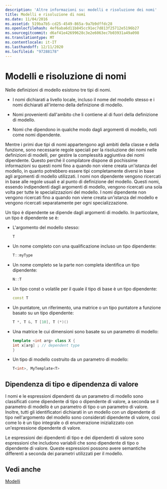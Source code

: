 ```yaml
---
description: 'Altre informazioni su: modelli e risoluzione dei nomi'
title: Modelli e risoluzione di nomi
ms.date: 11/04/2016
ms.assetid: 519ba7b5-cd25-4549-865a-9a7b9dffdc28
ms.openlocfilehash: 4ef6aba6d11b845cc91ec7d813f25712e5196b27
ms.sourcegitcommit: d6af41e42699628c3e2e6063ec7b03931a49a098
ms.translationtype: MT
ms.contentlocale: it-IT
ms.lasthandoff: 12/11/2020
ms.locfileid: "97288178"
---
```

# <a name="templates-and-name-resolution"></a>Modelli e risoluzione di nomi

Nelle definizioni di modello esistono tre tipi di nomi.

- I nomi dichiarati a livello locale, incluso il nome del modello stesso e i nomi dichiarati all'interno della definizione di modello.

- Nomi provenienti dall'ambito che li contiene al di fuori della definizione di modello.

- Nomi che dipendono in qualche modo dagli argomenti di modello, noti come nomi dipendente.

Mentre i primi due tipi di nomi appartengono agli ambiti della classe e della funzione, sono necessarie regole speciali per la risoluzione dei nomi nelle definizioni di modelli, per gestire la complessità aggiuntiva dei nomi dipendente. Questo perché il compilatore dispone di pochissime informazioni su questi nomi fino a quando non viene creata un'istanza del modello, in quanto potrebbero essere tipi completamente diversi in base agli argomenti di modello utilizzati. I nomi non dipendente vengono ricercati in base alle regole usuali e al punto di definizione del modello. Questi nomi, essendo indipendenti dagli argomenti di modello, vengono ricercati una sola volta per tutte le specializzazioni del modello. I nomi dipendente non vengono ricercati fino a quando non viene creata un'istanza del modello e vengono ricercati separatamente per ogni specializzazione.

Un tipo è dipendente se dipende dagli argomenti di modello. In particolare, un tipo è dipendente se è:

- L'argomento del modello stesso:

    ```cpp
    T
    ```

- Un nome completo con una qualificazione incluso un tipo dipendente:

    ```cpp
    T::myType
    ```

- Un nome completo se la parte non completa identifica un tipo dipendente:

    ```cpp
    N::T
    ```

- Un tipo const o volatile per il quale il tipo di base è un tipo dipendente:

    ```cpp
    const T
    ```

- Un puntatore, un riferimento, una matrice o un tipo puntatore a funzione basato su un tipo dipendente:

    ```cpp
    T *, T &, T [10], T (*)()
    ```

- Una matrice le cui dimensioni sono basate su un parametro di modello:

    ```cpp
    template <int arg> class X {
    int x[arg] ; // dependent type
    }
    ```

- Un tipo di modello costruito da un parametro di modello:

    ```cpp
    T<int>, MyTemplate<T>
    ```

## <a name="type-dependence-and-value-dependence"></a>Dipendenza di tipo e dipendenza di valore

I nomi e le espressioni dipendenti da un parametro di modello sono classificati come dipendente di tipo o dipendente di valore, a seconda se il parametro di modello è un parametro di tipo o un parametro di valore. Inoltre, tutti gli identificatori dichiarati in un modello con un dipendente di tipo nell'argomento del modello sono considerati dipendente di valore, così come lo è un tipo integrale o di enumerazione inizializzato con un'espressione dipendente di valore.

Le espressioni dei dipendenti di tipo e dei dipendenti di valore sono espressioni che includono variabili che sono dipendente di tipo o dipendente di valore. Queste espressioni possono avere semantiche differenti a seconda dei parametri utilizzati per il modello.

## <a name="see-also"></a>Vedi anche

[Modelli](../cpp/templates-cpp.md)
